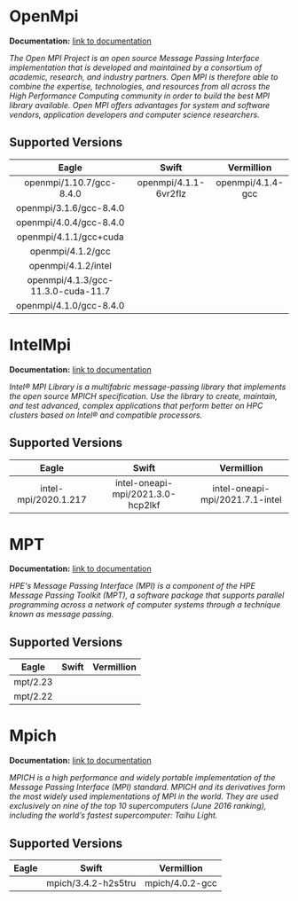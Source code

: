 # OpenMpi
**Documentation:** [ link to documentation](https://www.open-mpi.org)

*The Open MPI Project is an open source Message Passing Interface implementation that is developed and maintained by a consortium of academic, research, and industry partners. Open MPI is therefore able to combine the expertise, technologies, and resources from all across the High Performance Computing community in order to build the best MPI library available. Open MPI offers advantages for system and software vendors, application developers and computer science researchers.*

## Supported Versions

| Eagle                                | Swift          | Vermillion |
|:------------------------------------:|:--------------:|:----------------:|
openmpi/1.10.7/gcc-8.4.0               |openmpi/4.1.1-6vr2flz |openmpi/4.1.4-gcc |   
openmpi/3.1.6/gcc-8.4.0                |                |                  |
openmpi/4.0.4/gcc-8.4.0                |                |                  |
openmpi/4.1.1/gcc+cuda                 |||
openmpi/4.1.2/gcc                      |||
openmpi/4.1.2/intel                    |||
openmpi/4.1.3/gcc-11.3.0-cuda-11.7     |||
openmpi/4.1.0/gcc-8.4.0                |||


# IntelMpi
**Documentation:** [ link to documentation](https://www.intel.com/content/www/us/en/developer/tools/oneapi/mpi-library.html)

*Intel® MPI Library is a multifabric message-passing library that implements the open source MPICH specification. Use the library to create, maintain, and test advanced, complex applications that perform better on HPC clusters based on Intel® and compatible processors.*

## Supported Versions

| Eagle                                | Swift          | Vermillion |
|:------------------------------------:|:--------------:|:----------------:|
|intel-mpi/2020.1.217                  |intel-oneapi-mpi/2021.3.0-hcp2lkf  |intel-oneapi-mpi/2021.7.1-intel |   


# MPT
**Documentation:** [ link to documentation](https://support.hpe.com/hpesc/public/docDisplay?docId=a00105727en_us&docLocale=en_US)

*HPE's Message Passing Interface (MPI) is a component of the HPE Message Passing Toolkit (MPT), a software package that supports parallel programming across a network of computer systems through a technique known as message passing.*

## Supported Versions

| Eagle                                | Swift          | Vermillion |
|:------------------------------------:|:--------------:|:----------------:|
|mpt/2.23                              |                |                  |   
|mpt/2.22                              |                |                  |


# Mpich
**Documentation:** [ link to documentation](https://www.mpich.org)

*MPICH is a high performance and widely portable implementation of the Message Passing Interface (MPI) standard. 
MPICH and its derivatives form the most widely used implementations of MPI in the world. They are used exclusively on nine of the top 10 supercomputers (June 2016 ranking), including the world’s fastest supercomputer: Taihu Light.*

## Supported Versions

| Eagle                                | Swift          | Vermillion |
|:------------------------------------:|:--------------:|:----------------:|
|                                      |mpich/3.4.2-h2s5tru | mpich/4.0.2-gcc  |   


